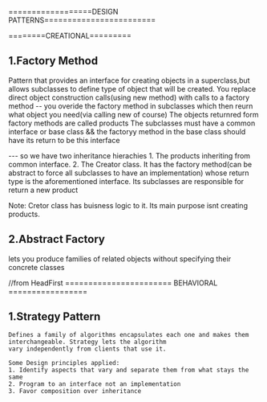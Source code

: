 ==================DESIGN PATTERNS========================




========CREATIONAL=========

## 1.Factory Method

Pattern that provides an interface for creating objects in a superclass,but allows subclasses to define type of object that will be created.
You replace direct object construction calls(using new method)  with calls to a factory method -- you overide the factory method in subclasses which then reurn what object you need(via calling new of course)
The objects returnred form factory methods are called products
The subclasses must have a common interface or base class && the factoryy method in the base class should have its return to be this interface

--- so we have two inheritance hierachies
	1. The products inheriting from common interface.
	2. The Creator class. It has the factory method(can be abstract to force all subclasses to have an implementation) whose return type is the aforementioned interface. Its subclasses are responsible for return a new product

Note: Cretor class has buisness logic to it. Its main purpose isnt creating products.


## 2.Abstract Factory 
lets you produce families of related objects without specifying their concrete classes


//from HeadFirst
======================= BEHAVIORAL =================

## 1.Strategy Pattern
	Defines a family of algorithms encapsulates each one and makes them interchangeable. Strategy lets the algorithm
	vary independently from clients that use it.

	Some Design principles applied:
	1. Identify aspects that vary and separate them from what stays the same
	2. Program to an interface not an implementation
	3. Favor composition over inheritance

